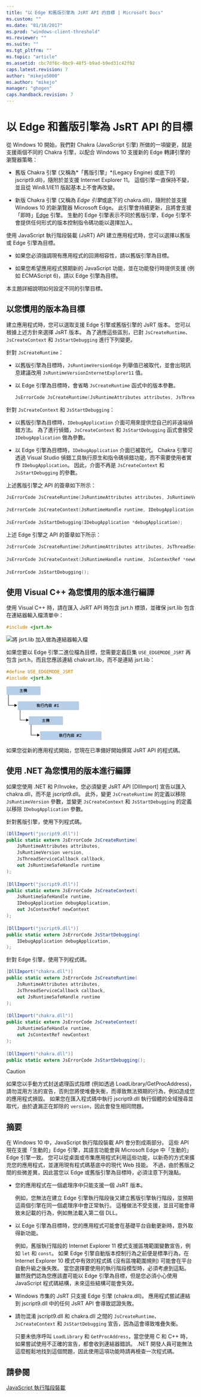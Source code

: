 ```yaml
---
title: "以 Edge 和舊版引擎為 JsRT API 的目標 | Microsoft Docs"
ms.custom: ""
ms.date: "01/18/2017"
ms.prod: "windows-client-threshold"
ms.reviewer: ""
ms.suite: ""
ms.tgt_pltfrm: ""
ms.topic: "article"
ms.assetid: cbc7df6c-0bc9-48f5-b9ad-b9ed31c42f92
caps.latest.revision: 7
author: "mikejo5000"
ms.author: "mikejo"
manager: "ghogen"
caps.handback.revision: 7
---
```

# 以 Edge 和舊版引擎為 JsRT API 的目標
從 Windows 10 開始，我們對 Chakra \(JavaScript 引擎\) 所做的一項變更，就是支援兩個不同的 Chakra 引擎，以配合 Windows 10 支援新的 Edge 轉譯引擎的瀏覽器策略：  
  
-   舊版 Chakra 引擎 \(又稱為*「舊版引擎」*\(Legacy Engine\) 或底下的 jscript9.dll\)，隨附於並支援 Internet Explorer 11。 這個引擎一直保持不變，並且從 Win8.1\/IE11 版起基本上不會再改變。  
  
-   新版 Chakra 引擎 \(又稱為 *Edge 引擎*或底下的 chakra.dll\)，隨附於並支援 Windows 10 的新瀏覽器 Microsoft Edge。 此引擎會持續更新，且將會支援「即時」[Edge](http://blogs.msdn.com/b/ie/archive/2014/11/11/living-on-the-edge-our-next-step-in-interoperability.aspx) 引擎。 生動的 Edge 引擎表示不同於舊版引擎，Edge 引擎不會提供任何形式的版本控制指令碼功能以選擇加入。  
  
 使用 JavaScript 執行階段裝載 \(JsRT\) API 建立應用程式時，您可以選擇以舊版或 Edge 引擎為目標。  
  
-   如果您必須強調現有應用程式的回溯相容性，請以舊版引擎為目標。  
  
-   如果您希望應用程式預期新的 JavaScript 功能，並在功能發行時提供支援 \(例如 ECMAScript 6\)，請以 Edge 引擎為目標。  
  
 本主題詳細說明如何設定不同的引擎目標。  
  
## 以您慣用的版本為目標  
 建立應用程式時，您可以選取支援 Edge 引擎或舊版引擎的 JsRT 版本。 您可以根據上述方針來選擇 JsRT 版本。 為了適應這些區別，已對 `JsCreateRuntime`、`JsCreateContext` 和 `JsStartDebugging` 進行下列變更。  
  
 針對 `JsCreateRuntime`：  
  
-   以舊版引擎為目標時，`JsRuntimeVersionEdge` 列舉值已被取代，並會出現訊息建議改用 `JsRuntimeVersionInternetExplorer11` 值。  
  
-   以 Edge 引擎為目標時，會省略 `JsCreateRuntime` 函式中的版本參數。  
  
    ```cpp  
    JsErrorCode JsCreateRuntime(JsRuntimeAttributes attributes, JsThreadServiceCallback callback, _Out_ JsRuntimeHandle* runtime);  
    ```  
  
 針對 `JsCreateContext` 和 `JsStartDebugging`：  
  
-   以舊版引擎為目標時，`IDebugApplication` 介面可用來提供您自己的非遠端偵錯方法。 為了進行偵錯，`JsCreateContext` 和 `JsStartDebugging` 函式會接受 `IDebugApplication` 做為參數。  
  
-   以 Edge 引擎為目標時，`IDebugApplication` 介面已被取代。 Chakra 引擎可透過 Visual Studio 偵錯工具執行原生和指令碼偵錯功能，而不需要使用者實作 `IDebugApplication`。 因此，介面不再是 `JsCreateContext` 和 `JsStartDebugging` 的參數。  
  
 上述舊版引擎之 API 的簽章如下所示：  
  
```cpp  
JsErrorCode JsCreateRuntime(JsRuntimeAttributes attributes, JsRuntimeVersion version, JsThreadServiceCallback callback, _Out_ JsRuntimeHandle* runtime);  
  
JsErrorCode JsCreateContext(JsRuntimeHandle runtime, IDebugApplication *debugApplication, JsContextRef *newContext);  
  
JsErrorCode JsStartDebugging(IDebugApplication *debugApplication);  
```  
  
 上述 Edge 引擎之 API 的簽章如下所示：  
  
```cpp  
JsErrorCode JsCreateRuntime(JsRuntimeAttributes attributes, JsThreadServiceCallback callback, _Out_ JsRuntimeHandle* runtime);  
  
JsErrorCode JsCreateContext(JsRuntimeHandle runtime, JsContextRef *newContext);  
  
JsErrorCode JsStartDebugging();  
```  
  
## 使用 Visual C\+\+ 為您慣用的版本進行編譯  
 使用 Visual C\+\+ 時，請在匯入 JsRT API 時包含 jsrt.h 標頭，並確保 jsrt.lib 包含在連結器輸入檔清單中：  
  
```cpp  
#include <jsrt.h>  
```  
  
 ![將 jsrt.lib 加入做為連結器輸入檔](../chakra-hosting/media/js-chakra.png "JS\_Chakra\_")  
  
 如果您要以 Edge 引擎二進位檔為目標，您需要定義巨集 `USE_EDGEMODE_JSRT` 再包含 jsrt.h，而且您應該連結 chakrart.lib，而不是連結 jsrt.lib：  
  
```cpp  
#define USE_EDGEMODE_JSRT  
#include <jsrt.h>  
```  
  
 ![將 chakrart.lib 加入做為連結器輸入檔](../chakra-hosting/media/js-chakra-hosting.png "JS\_Chakra\_Hosting\_")  
  
 如果您從新的應用程式開始，您現在已準備好開始撰寫 JsRT API 的程式碼。  
  
## 使用 .NET 為您慣用的版本進行編譯  
 如果您使用 .NET 和 P\/Invoke，您必須變更 JsRT API \[DllImport\] 宣告以匯入 chakra.dll，而不是 jscript9.dll。 此外，變更 `JsCreateRuntime` 的定義以移除 `JsRuntimeVersion` 參數，並變更 `JsCreateContext` 和 `JsStartDebugging` 的定義以移除 `IDebugApplication` 參數。  
  
 針對舊版引擎，使用下列程式碼。  
  
```csharp  
[DllImport("jscript9.dll")]  
public static extern JsErrorCode JsCreateRuntime(  
    JsRuntimeAttributes attributes,  
    JsRuntimeVersion version,  
    JsThreadServiceCallback callback,  
    out JsRuntimeSafeHandle runtime  
);  
  
[DllImport("jscript9.dll")]  
public static extern JsErrorCode JsCreateContext(  
    JsRuntimeSafeHandle runtime,  
    IDebugApplication debugApplication,  
    out JsContextRef newContext  
);   
  
[DllImport("jscript9.dll")]  
public static extern JsErrorCode JsStartDebugging(  
    IDebugApplication debugApplication,  
);  
```  
  
 針對 Edge 引擎，使用下列程式碼。  
  
```csharp  
[DllImport("chakra.dll")]  
public static extern JsErrorCode JsCreateRuntime(  
    JsRuntimeAttributes attributes,  
    JsThreadServiceCallback callback,  
    out JsRuntimeSafeHandle runtime  
);  
  
[DllImport("chakra.dll")]  
public static extern JsErrorCode JsCreateContext(  
    JsRuntimeSafeHandle runtime,  
    out JsContextRef newContext  
);   
  
[DllImport("chakra.dll")]  
public static extern JsErrorCode JsStartDebugging();  
```  
  
> [!CAUTION]
>  如果您以手動方式封送處理函式指標 \(例如透過 LoadLibrary\/GetProcAddress\)，請勿混用方法的宣告，否則您將使堆疊失衡，而導致無法預期的行為，例如造成您的應用程式損毀。 如果您在匯入程式碼中執行 jscript9.dll 執行個體的全域搜尋並取代，由於遺漏正在卸除的 `version`，因此會發生相同問題。  
  
## 摘要  
 在 Windows 10 中，JavaScript 執行階段裝載 API 會分割成兩部分。 這些 API 現在支援「生動的」Edge 引擎，其語言功能會與 Microsoft Edge 中「生動的」Edge 引擎一致。 您可以從桌面或市集應用程式利用這些功能，以新奇的方式來擴充您的應用程式，並運用現有程式碼基底中的現代 Web 技能。 不過，由於舊版之間的些微差異，因此當您以 Edge 或舊版引擎為目標時，必須注意下列幾點。  
  
-   您的應用程式在一個處理序中只能支援一個 JsRT 版本。  
  
     例如，您無法在建立 Edge 引擎執行階段後又建立舊版引擎執行階段，並預期這兩個引擎在同一個處理序中會正常執行。 這種做法不受支援，並且可能會導致未記載的行為，例如無法載入第二個 DLL。  
  
-   以 Edge 引擎為目標時，您的應用程式可能會在基礎平台自動更新時，意外取得新功能。  
  
     例如，舊版執行階段的 Internet Explorer 11 模式支援區塊範圍變數宣告，例如 `let` 和 `const`。 如果 Edge 引擎自動版本控制行為之前便是標準行為，在 Internet Explorer 10 模式中有效的程式碼 \(沒有區塊範圍規則\) 可能會在平台自動升級之後失敗。 當您選擇要使用的執行階段模型時，必須考慮到這點。 雖然我們認為您應該盡可能以 Edge 引擎為目標，但是您必須小心使用 JavaScript 程式碼結構，未來這些結構可能會失效。  
  
-   Windows 市集的 JsRT 只支援 Edge 引擎 \(chakra.dll\)。 應用程式嘗試連結到 jscript9.dll 中的任何 JsRT API 會導致認證失敗。  
  
-   請勿混淆 jscript9.dll 和 chakra.dll 之間的 `JsCreateRuntime`、`JsCreateContext` 和 `JsStartDebugging` 宣告，因為這會導致堆疊失衡。  
  
     只要未依序呼叫 `LoadLibrary` 和 `GetProcAddress`，當您使用 C 和 C\+\+ 時，如果嘗試使用不正確的宣告，都會收到連結器錯誤。 .NET 開發人員可能無法這麼輕鬆地找到這個問題，因此使用這項功能時請再檢查一次程式碼。  
  
## 請參閱  
 [JavaScript 執行階段裝載](../chakra-hosting/javascript-runtime-hosting.md)
